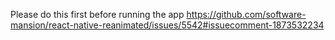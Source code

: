 Please do this first before running the app
https://github.com/software-mansion/react-native-reanimated/issues/5542#issuecomment-1873532234